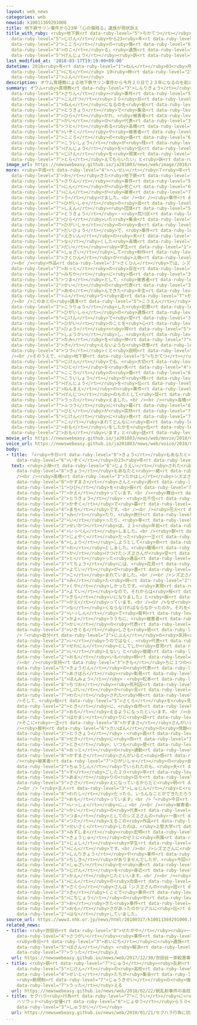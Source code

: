 ```yaml
---
layout: web_news
categories: web
newsid: k10011369291000
title: 地下鉄サリン事件から23年「心の傷残る」遺族が現状訴え
title_with_ruby: <ruby>地下鉄<rt data-ruby-level="5">ちかてつ</rt></ruby><ruby>サリン<rt data-ruby-level="5">さりん</rt></ruby><ruby>事件<rt
  data-ruby-level="5">じけん</rt></ruby>から23<ruby>年<rt data-ruby-level="1">ねん</rt></ruby>「<ruby>心<rt
  data-ruby-level="2">こころ</rt></ruby>の<ruby>傷<rt data-ruby-level="6">きず</rt></ruby><ruby>残<rt
  data-ruby-level="4">のこ</rt></ruby>る」<ruby>遺族<rt data-ruby-level="6">いぞく</rt></ruby>が<ruby>現状<rt
  data-ruby-level="5">げんじょう</rt></ruby><ruby>訴<rt data-ruby-level="7">うった</rt></ruby>え
last_modified_at: '2018-03-17T19:19:00+09:00'
datetime: 2018<ruby>年<rt data-ruby-level="1">ねん</rt></ruby>03<ruby>月<rt data-ruby-level="1">がつ</rt></ruby>17<ruby>日<rt
  data-ruby-level="1">にち</rt></ruby> 19<ruby>時<rt data-ruby-level="2">じ</rt></ruby>19<ruby>分<rt
  data-ruby-level="2">ふん</rt></ruby>
description: オウム真理教による地下鉄サリン事件から今月２０日で２３年になるのを前に、東京で集会が開かれ、被害者の会の代表を務める高橋シズヱさんが遺族や被害者に心の傷や後遺症が残っている現状を伝え、「事件を現実のものとして捉えてもらいたい」と訴えました。
summary: オウム<ruby>真理教<rt data-ruby-level="3">しんりきょう</rt></ruby>による<ruby>地下鉄<rt data-ruby-level="5">ちかてつ</rt></ruby><ruby>サリン<rt
  data-ruby-level="5">さりん</rt></ruby><ruby>事件<rt data-ruby-level="5">じけん</rt></ruby>から<ruby>今月<rt
  data-ruby-level="2">こんげつ</rt></ruby>２０<ruby>日<rt data-ruby-level="1">にち</rt></ruby>で２３<ruby>年<rt
  data-ruby-level="1">ねん</rt></ruby>になるのを<ruby>前<rt data-ruby-level="2">まえ</rt></ruby>に、<ruby>東京<rt
  data-ruby-level="2">とうきょう</rt></ruby>で<ruby>集会<rt data-ruby-level="3">しゅうかい</rt></ruby>が<ruby>開<rt
  data-ruby-level="3">ひら</rt></ruby>かれ、<ruby>被害者<rt data-ruby-level="7">ひがいしゃ</rt></ruby>の<ruby>会<rt
  data-ruby-level="2">かい</rt></ruby>の<ruby>代表<rt data-ruby-level="3">だいひょう</rt></ruby>を<ruby>務<rt
  data-ruby-level="5">つと</rt></ruby>める<ruby>高橋<rt data-ruby-level="3">たかはし</rt></ruby>シズヱさんが<ruby>遺族<rt
  data-ruby-level="6">いぞく</rt></ruby>や<ruby>被害者<rt data-ruby-level="7">ひがいしゃ</rt></ruby>に<ruby>心<rt
  data-ruby-level="2">こころ</rt></ruby>の<ruby>傷<rt data-ruby-level="6">きず</rt></ruby>や<ruby>後遺症<rt
  data-ruby-level="7">こういしょう</rt></ruby>が<ruby>残<rt data-ruby-level="4">のこ</rt></ruby>っている<ruby>現状<rt
  data-ruby-level="5">げんじょう</rt></ruby>を<ruby>伝<rt data-ruby-level="4">つた</rt></ruby>え、「<ruby>事件<rt
  data-ruby-level="5">じけん</rt></ruby>を<ruby>現実<rt data-ruby-level="5">げんじつ</rt></ruby>のものとして<ruby>捉<rt
  data-ruby-level="7">とら</rt></ruby>えてもらいたい」と<ruby>訴<rt data-ruby-level="7">うった</rt></ruby>えました。
image_url: https://newswebeasy.github.io/ja201803/news/web/image/2018/03/17/K10011369291_1803171931_1803171955_01_03.jpg
more: <ruby>平成<rt data-ruby-level="4">へいせい</rt></ruby>７<ruby>年<rt data-ruby-level="1">ねん</rt></ruby>に<ruby>起<rt
  data-ruby-level="3">お</rt></ruby>きた<ruby>地下鉄<rt data-ruby-level="5">ちかてつ</rt></ruby><ruby>サリン<rt
  data-ruby-level="5">さりん</rt></ruby><ruby>事件<rt data-ruby-level="5">じけん</rt></ruby>では１３<ruby>人<rt
  data-ruby-level="1">にん</rt></ruby>が<ruby>死亡<rt data-ruby-level="6">しぼう</rt></ruby>し、およそ６３００<ruby>人<rt
  data-ruby-level="1">にん</rt></ruby>が<ruby>被害<rt data-ruby-level="7">ひがい</rt></ruby>を<ruby>受<rt
  data-ruby-level="3">う</rt></ruby>けました。<br /><br /><ruby>事件<rt data-ruby-level="5">じけん</rt></ruby>の<ruby>被害者<rt
  data-ruby-level="7">ひがいしゃ</rt></ruby>の<ruby>会<rt data-ruby-level="2">かい</rt></ruby>や<ruby>支援<rt
  data-ruby-level="7">しえん</rt></ruby><ruby>団体<rt data-ruby-level="5">だんたい</rt></ruby>が、<ruby>東京<rt
  data-ruby-level="2">とうきょう</rt></ruby>・<ruby>荒川区<rt data-ruby-level="7">あらかわく</rt></ruby>で<ruby>開<rt
  data-ruby-level="3">ひら</rt></ruby>いた<ruby>集会<rt data-ruby-level="3">しゅうかい</rt></ruby>では、<ruby>被害者<rt
  data-ruby-level="7">ひがいしゃ</rt></ruby>の<ruby>会<rt data-ruby-level="2">かい</rt></ruby>の<ruby>代表<rt
  data-ruby-level="3">だいひょう</rt></ruby>で、<ruby>事件<rt data-ruby-level="5">じけん</rt></ruby>で<ruby>駅員<rt
  data-ruby-level="3">えきいん</rt></ruby>の<ruby>夫<rt data-ruby-level="4">おっと</rt></ruby>を<ruby>亡<rt
  data-ruby-level="7">な</rt></ruby>くした<ruby>高橋<rt data-ruby-level="3">たかはし</rt></ruby>シズヱさんに<ruby>大<rt
  data-ruby-level="1">だい</rt></ruby><ruby>学生<rt data-ruby-level="1">がくせい</rt></ruby>たちが<ruby>取材<rt
  data-ruby-level="4">しゅざい</rt></ruby>して<ruby>制作<rt data-ruby-level="5">せいさく</rt></ruby>したドキュメンタリー<ruby>作品<rt
  data-ruby-level="3">さくひん</rt></ruby>が<ruby>上映<rt data-ruby-level="6">じょうえい</rt></ruby>されました。<br
  /><br /><ruby>作品<rt data-ruby-level="3">さくひん</rt></ruby>では、シズヱさんが<ruby>亡<rt data-ruby-level="7">な</rt></ruby>き<ruby>夫<rt
  data-ruby-level="7">おっと</rt></ruby>の<ruby>存在<rt data-ruby-level="6">そんざい</rt></ruby>を<ruby>身近<rt
  data-ruby-level="3">みぢか</rt></ruby>に<ruby>感<rt data-ruby-level="3">かん</rt></ruby>じながら、<ruby>妻<rt
  data-ruby-level="5">つま</rt></ruby>として、<ruby>被害者<rt data-ruby-level="7">ひがいしゃ</rt></ruby>の<ruby>会<rt
  data-ruby-level="2">かい</rt></ruby>の<ruby>代表<rt data-ruby-level="3">だいひょう</rt></ruby>として<ruby>歩<rt
  data-ruby-level="2">あゆ</rt></ruby>んできた<ruby>半生<rt data-ruby-level="2">はんせい</rt></ruby>を<ruby>振<rt
  data-ruby-level="7">ふ</rt></ruby>り<ruby>返<rt data-ruby-level="7">かえ</rt></ruby>っています。<br
  /><br />このあとの<ruby>講演<rt data-ruby-level="5">こうえん</rt></ruby>で、シズヱさんは、アメリカで<ruby>交流<rt
  data-ruby-level="3">こうりゅう</rt></ruby>した<ruby>犯罪<rt data-ruby-level="5">はんざい</rt></ruby><ruby>被害者<rt
  data-ruby-level="7">ひがいしゃ</rt></ruby>の<ruby>遺族<rt data-ruby-level="6">いぞく</rt></ruby>が<ruby>事件<rt
  data-ruby-level="5">じけん</rt></ruby>で<ruby>受<rt data-ruby-level="3">う</rt></ruby>けた<ruby>被害<rt
  data-ruby-level="7">ひがい</rt></ruby>のことを<ruby>心<rt data-ruby-level="2">こころ</rt></ruby>の「しわ」だと<ruby>表<rt
  data-ruby-level="3">ひょう</rt></ruby><ruby>現<rt data-ruby-level="5">あらわ</rt></ruby>していたことを<ruby>紹介<rt
  data-ruby-level="7">しょうかい</rt></ruby>し、<ruby>丸<rt data-ruby-level="2">まる</rt></ruby>めた<ruby>紙<rt
  data-ruby-level="2">かみ</rt></ruby>を<ruby>伸<rt data-ruby-level="7">の</rt></ruby>ばしてもしわが<ruby>消<rt
  data-ruby-level="3">き</rt></ruby>えないような<ruby>状態<rt data-ruby-level="5">じょうたい</rt></ruby>が<ruby>続<rt
  data-ruby-level="4">つづ</rt></ruby>くと<ruby>説明<rt data-ruby-level="4">せつめい</rt></ruby>しました。<br
  /><br />そのうえで、<ruby>地下鉄<rt data-ruby-level="5">ちかてつ</rt></ruby><ruby>サリン<rt data-ruby-level="5">さりん</rt></ruby><ruby>事件<rt
  data-ruby-level="5">じけん</rt></ruby>でも、<ruby>大切<rt data-ruby-level="2">たいせつ</rt></ruby>な<ruby>人<rt
  data-ruby-level="1">ひと</rt></ruby>を<ruby>失<rt data-ruby-level="4">うしな</rt></ruby>った<ruby>心<rt
  data-ruby-level="2">こころ</rt></ruby>の<ruby>傷<rt data-ruby-level="6">きず</rt></ruby>や<ruby>後遺症<rt
  data-ruby-level="7">こういしょう</rt></ruby>が<ruby>残<rt data-ruby-level="4">のこ</rt></ruby>っている<ruby>現状<rt
  data-ruby-level="5">げんじょう</rt></ruby>を<ruby>伝<rt data-ruby-level="4">つた</rt></ruby>え、「２３<ruby>年前<rt
  data-ruby-level="2">ねんまえ</rt></ruby>の<ruby>事件<rt data-ruby-level="5">じけん</rt></ruby>を<ruby>現実<rt
  data-ruby-level="5">げんじつ</rt></ruby>のものとして<ruby>捉<rt data-ruby-level="7">とら</rt></ruby>えてもらいたい」と<ruby>訴<rt
  data-ruby-level="7">うった</rt></ruby>えました。<br /><br /><ruby>高橋<rt data-ruby-level="3">たかはし</rt></ruby>シズヱさんは「<ruby>普通<rt
  data-ruby-level="7">ふつう</rt></ruby>に<ruby>暮<rt data-ruby-level="6">く</rt></ruby>らしていた<ruby>人<rt
  data-ruby-level="1">ひと</rt></ruby>が<ruby>突然<rt data-ruby-level="7">とつぜん</rt></ruby><ruby>事件<rt
  data-ruby-level="5">じけん</rt></ruby>に<ruby>巻<rt data-ruby-level="7">ま</rt></ruby>き<ruby>込<rt
  data-ruby-level="7">こ</rt></ruby>まれてどんなに<ruby>悲<rt data-ruby-level="3">かな</rt></ruby>しくつらい<ruby>思<rt
  data-ruby-level="2">おも</rt></ruby>いをしたかを<ruby>伝<rt data-ruby-level="4">つた</rt></ruby>えることができたのではないかと<ruby>思<rt
  data-ruby-level="2">おも</rt></ruby>います」と<ruby>話<rt data-ruby-level="2">はな</rt></ruby>していました。
movie_url: https://newswebeasy.github.io/ja201803/news/web/movie/2018/03/17/k10011369291_201803171931_201803171954.mp4
voice_url: https://newswebeasy.github.io/ja201803/news/web/voice/2018/03/17/k10011369291_201803171931_201803171954.mp3
body:
- title: 「<ruby>今日<rt data-ruby-level="8">きょう</rt></ruby>もあなたと<ruby>一緒<rt data-ruby-level="7">いっしょ</rt></ruby>に。」<ruby>遺族<rt
    data-ruby-level="6">いぞく</rt></ruby>の23<ruby>年<rt data-ruby-level="1">ねん</rt></ruby>
  text: <ruby>上映<rt data-ruby-level="6">じょうえい</rt></ruby>された<ruby>作品<rt data-ruby-level="3">さくひん</rt></ruby>のタイトルは「<ruby>今日<rt
    data-ruby-level="8">きょう</rt></ruby>もあなたと<ruby>一緒<rt data-ruby-level="7">いっしょ</rt></ruby>に。」<br
    /><br /><ruby>高橋<rt data-ruby-level="3">たかはし</rt></ruby>シズヱさんが、<ruby>夫<rt data-ruby-level="4">おっと</rt></ruby>の<ruby>一正<rt
    data-ruby-level="8">かずまさ</rt></ruby>さんと<ruby>過<rt data-ruby-level="5">す</rt></ruby>ごした<ruby>日々<rt
    data-ruby-level="1">ひび</rt></ruby>を<ruby>振<rt data-ruby-level="7">ふ</rt></ruby>り<ruby>返<rt
    data-ruby-level="7">かえ</rt></ruby>っています。<br /><ruby>舞台<rt data-ruby-level="7">ぶたい</rt></ruby>は<ruby>東京<rt
    data-ruby-level="2">とうきょう</rt></ruby>・<ruby>北千住<rt data-ruby-level="8">きたせんじゅ</rt></ruby>。<ruby>家族<rt
    data-ruby-level="3">かぞく</rt></ruby>で<ruby>暮<rt data-ruby-level="6">く</rt></ruby>らした<ruby>街<rt
    data-ruby-level="4">まち</rt></ruby>です。<br /><br /><ruby>花火<rt data-ruby-level="1">はなび</rt></ruby>を<ruby>見<rt
    data-ruby-level="1">み</rt></ruby>たり、<ruby>旅行<rt data-ruby-level="3">りょこう</rt></ruby>に<ruby>行<rt
    data-ruby-level="2">い</rt></ruby>ったり、<ruby>幸<rt data-ruby-level="3">しあわ</rt></ruby>せな<ruby>生活<rt
    data-ruby-level="2">せいかつ</rt></ruby>は、２３<ruby>年前<rt data-ruby-level="2">ねんまえ</rt></ruby>に<ruby>一変<rt
    data-ruby-level="4">いっぺん</rt></ruby>しました。<br /><ruby>駅<rt data-ruby-level="3">えき</rt></ruby>の<ruby>助役<rt
    data-ruby-level="3">じょやく</rt></ruby>だった<ruby>一正<rt data-ruby-level="8">かずまさ</rt></ruby>さんは、サリンを<ruby>処理<rt
    data-ruby-level="6">しょり</rt></ruby>しようとして<ruby>命<rt data-ruby-level="3">いのち</rt></ruby>を<ruby>落<rt
    data-ruby-level="3">お</rt></ruby>としました。<ruby>職場<rt data-ruby-level="5">しょくば</rt></ruby>に<ruby>駆<rt
    data-ruby-level="7">か</rt></ruby>けつけたシズヱさんが<ruby>受<rt data-ruby-level="3">う</rt></ruby>け<ruby>取<rt
    data-ruby-level="3">と</rt></ruby>った<ruby>遺品<rt data-ruby-level="6">いひん</rt></ruby>の<ruby>手帳<rt
    data-ruby-level="3">てちょう</rt></ruby>には、<ruby>花見<rt data-ruby-level="1">はなみ</rt></ruby>の<ruby>予定<rt
    data-ruby-level="3">よてい</rt></ruby>が<ruby>書<rt data-ruby-level="7">か</rt></ruby>き<ruby>込<rt
    data-ruby-level="7">こ</rt></ruby>まれていました。<br /><br />シズヱさんは「<ruby>手帳<rt data-ruby-level="3">てちょう</rt></ruby>を<ruby>見<rt
    data-ruby-level="1">み</rt></ruby>た<ruby>時<rt data-ruby-level="2">とき</rt></ruby>は<ruby>悔<rt
    data-ruby-level="7">くや</rt></ruby>しかったです。<ruby>実現<rt data-ruby-level="5">じつげん</rt></ruby>しなかった<ruby>予定<rt
    data-ruby-level="3">よてい</rt></ruby>なので。それからは<ruby>桜<rt data-ruby-level="5">さくら</rt></ruby>がすごく<ruby>嫌<rt
    data-ruby-level="7">きら</rt></ruby>いになりました」と<ruby>振<rt data-ruby-level="7">ふ</rt></ruby>り<ruby>返<rt
    data-ruby-level="7">かえ</rt></ruby>っています。<br /><br />なぜ<ruby>夫<rt data-ruby-level="4">おっと</rt></ruby>が<ruby>亡<rt
    data-ruby-level="7">な</rt></ruby>くならなければならなかったのか。それを<ruby>知<rt data-ruby-level="2">し</rt></ruby>りたい<ruby>一心<rt
    data-ruby-level="2">いっしん</rt></ruby>で<ruby>裁判<rt data-ruby-level="6">さいばん</rt></ruby>に<ruby>通<rt
    data-ruby-level="2">かよ</rt></ruby>ううちに、<ruby>被害者<rt data-ruby-level="7">ひがいしゃ</rt></ruby>の<ruby>会<rt
    data-ruby-level="2">かい</rt></ruby>の<ruby>代表<rt data-ruby-level="3">だいひょう</rt></ruby>になっていました。<ruby>息苦<rt
    data-ruby-level="3">いきぐる</rt></ruby>しさも<ruby>感<rt data-ruby-level="3">かん</rt></ruby>じたというシズヱさん。<br
    />「<ruby>自分<rt data-ruby-level="2">じぶん</rt></ruby>の<ruby>気持<rt data-ruby-level="3">きも</rt></ruby>ちを<ruby>言<rt
    data-ruby-level="2">い</rt></ruby>うのではなく、<ruby>代表<rt data-ruby-level="3">だいひょう</rt></ruby><ruby>世話人<rt
    data-ruby-level="3">せわにん</rt></ruby>としてしか<ruby>意見<rt data-ruby-level="3">いけん</rt></ruby>を<ruby>言<rt
    data-ruby-level="2">い</rt></ruby>えない」と<ruby>複雑<rt data-ruby-level="5">ふくざつ</rt></ruby>な<ruby>思<rt
    data-ruby-level="2">おも</rt></ruby>いも<ruby>明<rt data-ruby-level="2">あ</rt></ruby>かしています。<br
    /><br /><ruby>気持<rt data-ruby-level="3">きも</rt></ruby>ちに１つの<ruby>区切<rt data-ruby-level="3">くぎ</rt></ruby>りがついたのは、<ruby>教団<rt
    data-ruby-level="5">きょうだん</rt></ruby>の<ruby>代表<rt data-ruby-level="3">だいひょう</rt></ruby>だった<ruby>麻原<rt
    data-ruby-level="7">あさはら</rt></ruby><ruby>彰晃<rt data-ruby-level="8">しょうこう</rt></ruby>、<ruby>本名<rt
    data-ruby-level="1">ほんみょう</rt></ruby>・<ruby>松本<rt data-ruby-level="4">まつもと</rt></ruby><ruby>智津夫<rt
    data-ruby-level="8">ちづお</rt></ruby><ruby>死刑囚<rt data-ruby-level="7">しけいしゅう</rt></ruby>に<ruby>死刑<rt
    data-ruby-level="7">しけい</rt></ruby>が<ruby>言<rt data-ruby-level="7">い</rt></ruby>い<ruby>渡<rt
    data-ruby-level="7">わた</rt></ruby>された<ruby>時<rt data-ruby-level="2">とき</rt></ruby>でした。<br
    />そして、<ruby>桜<rt data-ruby-level="5">さくら</rt></ruby>を<ruby>見<rt data-ruby-level="1">み</rt></ruby>た<ruby>時<rt
    data-ruby-level="2">とき</rt></ruby>に、<ruby>自然<rt data-ruby-level="4">しぜん</rt></ruby>に「きれいだな」と<ruby>思<rt
    data-ruby-level="2">おも</rt></ruby>えるようになったといいます。<br /><br /><ruby>夫<rt data-ruby-level="4">おっと</rt></ruby>の<ruby>墓参<rt
    data-ruby-level="5">はかまい</rt></ruby>りに<ruby>訪<rt data-ruby-level="7">おとず</rt></ruby>れたシズヱさん。<br
    />そこに<ruby>一正<rt data-ruby-level="8">かずまさ</rt></ruby>さんがいると<ruby>感<rt data-ruby-level="3">かん</rt></ruby>じることはないといいます。<br
    /><ruby>裁判<rt data-ruby-level="6">さいばん</rt></ruby>の<ruby>傍聴<rt data-ruby-level="7">ぼうちょう</rt></ruby>のため<ruby>東京<rt
    data-ruby-level="2">とうきょう</rt></ruby>・<ruby>霞<rt data-ruby-level="8">かすみ</rt></ruby>が<ruby>関<rt
    data-ruby-level="8">せき</rt></ruby>に<ruby>向<rt data-ruby-level="3">む</rt></ruby>かう<ruby>時<rt
    data-ruby-level="2">とき</rt></ruby>、いつも<ruby>使<rt data-ruby-level="3">つか</rt></ruby>っていたのは、<ruby>夫<rt
    data-ruby-level="4">おっと</rt></ruby>の<ruby>通勤<rt data-ruby-level="6">つうきん</rt></ruby>ルート。シズヱさんは、いつもそばに<ruby>一正<rt
    data-ruby-level="8">かずまさ</rt></ruby>さんがいると<ruby>感<rt data-ruby-level="3">かん</rt></ruby>じていました。<br
    /><ruby>被害者<rt data-ruby-level="7">ひがいしゃ</rt></ruby>の<ruby>会<rt data-ruby-level="2">かい</rt></ruby>の<ruby>中心<rt
    data-ruby-level="2">ちゅうしん</rt></ruby>でいられたのも、<ruby>夫<rt data-ruby-level="4">おっと</rt></ruby>と<ruby>過<rt
    data-ruby-level="5">す</rt></ruby>ごした２０<ruby>年<rt data-ruby-level="1">ねん</rt></ruby><ruby>余<rt
    data-ruby-level="5">あま</rt></ruby>りの<ruby>日々<rt data-ruby-level="1">ひび</rt></ruby>が<ruby>支<rt
    data-ruby-level="5">ささ</rt></ruby>えになっているからだと<ruby>明<rt data-ruby-level="2">あ</rt></ruby>かしました。<br
    /><br />「<ruby>主人<rt data-ruby-level="3">しゅじん</rt></ruby>と<ruby>出会<rt data-ruby-level="2">であ</rt></ruby>っていない<ruby>私<rt
    data-ruby-level="8">わたし</rt></ruby>だったら、いろんなことができただろうか。そうできているのは<ruby>主人<rt data-ruby-level="3">しゅじん</rt></ruby>のおかげだと<ruby>思<rt
    data-ruby-level="2">おも</rt></ruby>っています」<br />「<ruby>今日<rt data-ruby-level="8">きょう</rt></ruby>もあなたと<ruby>一緒<rt
    data-ruby-level="7">いっしょ</rt></ruby>に。」<br /><br /><ruby>被害者<rt data-ruby-level="7">ひがいしゃ</rt></ruby>の<ruby>会<rt
    data-ruby-level="2">かい</rt></ruby>の<ruby>代表<rt data-ruby-level="3">だいひょう</rt></ruby>ではなく、<ruby>妻<rt
    data-ruby-level="5">つま</rt></ruby>としてのシズヱさんの<ruby>一面<rt data-ruby-level="3">いちめん</rt></ruby>を<ruby>伝<rt
    data-ruby-level="4">つた</rt></ruby>えるこの<ruby>作品<rt data-ruby-level="3">さくひん</rt></ruby>。<ruby>制作<rt
    data-ruby-level="5">せいさく</rt></ruby>したのは、<ruby>上智大学<rt data-ruby-level="8">じょうちだいがく</rt></ruby>の<ruby>水島<rt
    data-ruby-level="3">みずしま</rt></ruby><ruby>宏明<rt data-ruby-level="8">ひろあき</rt></ruby><ruby>教授<rt
    data-ruby-level="5">きょうじゅ</rt></ruby>のゼミに<ruby>所属<rt data-ruby-level="5">しょぞく</rt></ruby>する<ruby>女子<rt
    data-ruby-level="1">じょし</rt></ruby><ruby>学生<rt data-ruby-level="1">がくせい</rt></ruby>３<ruby>人<rt
    data-ruby-level="1">にん</rt></ruby>です。<br /><br />シズヱさんに<ruby>出会<rt data-ruby-level="2">であ</rt></ruby>うまで、オウム<ruby>真理教<rt
    data-ruby-level="3">しんりきょう</rt></ruby>や<ruby>事件<rt data-ruby-level="5">じけん</rt></ruby>についてほとんど<ruby>知識<rt
    data-ruby-level="5">ちしき</rt></ruby>がありませんでしたが、<ruby>今回<rt data-ruby-level="2">こんかい</rt></ruby>の<ruby>取材<rt
    data-ruby-level="4">しゅざい</rt></ruby>を<ruby>通<rt data-ruby-level="2">つう</rt></ruby>じて、<ruby>事件<rt
    data-ruby-level="5">じけん</rt></ruby>を<ruby>身近<rt data-ruby-level="3">みぢか</rt></ruby>なものに<ruby>感<rt
    data-ruby-level="3">かん</rt></ruby>じたといいます。<br /><br /><ruby>学生<rt data-ruby-level="1">がくせい</rt></ruby>の１<ruby>人<rt
    data-ruby-level="1">にん</rt></ruby>の<ruby>向島<rt data-ruby-level="8">むこうじま</rt></ruby><ruby>櫻<rt
    data-ruby-level="8">さくら</rt></ruby>さんは「シズヱさんの<ruby>話<rt data-ruby-level="2">はなし</rt></ruby>を<ruby>聞<rt
    data-ruby-level="2">き</rt></ruby>くことで<ruby>事件<rt data-ruby-level="5">じけん</rt></ruby>がどういうことだったのか、<ruby>日常<rt
    data-ruby-level="5">にちじょう</rt></ruby>の<ruby>中<rt data-ruby-level="1">なか</rt></ruby>で<ruby>起<rt
    data-ruby-level="3">お</rt></ruby>きた<ruby>事件<rt data-ruby-level="5">じけん</rt></ruby>がどのくらいの<ruby>重<rt
    data-ruby-level="3">おも</rt></ruby>さがあったのかリアルに<ruby>伝<rt data-ruby-level="4">つた</rt></ruby>わってきました」と<ruby>話<rt
    data-ruby-level="2">はな</rt></ruby>していました。
source_url: https://www3.nhk.or.jp/news/html/20180317/k10011369291000.html
related_news:
- title: <ruby>世田谷<rt data-ruby-level="8">せたがや</rt></ruby><ruby>一家<rt data-ruby-level="2">いっか</rt></ruby><ruby>殺害<rt
    data-ruby-level="4">さつがい</rt></ruby><ruby>事件<rt data-ruby-level="5">じけん</rt></ruby>
    <ruby>命日<rt data-ruby-level="3">めいにち</rt></ruby>に<ruby>遺族<rt data-ruby-level="6">いぞく</rt></ruby>が<ruby>墓参<rt
    data-ruby-level="5">ぼさん</rt></ruby> <ruby>解決<rt data-ruby-level="5">かいけつ</rt></ruby><ruby>訴<rt
    data-ruby-level="7">うった</rt></ruby>え
  url: https://newswebeasy.github.io/news/web/2017/12/30/世田谷一家殺害事件-命日に遺族が墓参-解決訴え
- title: <ruby>銃<rt data-ruby-level="7">じゅう</rt></ruby><ruby>乱射<rt data-ruby-level="6">らんしゃ</rt></ruby><ruby>事件<rt
    data-ruby-level="5">じけん</rt></ruby>の<ruby>高校<rt data-ruby-level="2">こうこう</rt></ruby>の<ruby>生徒<rt
    data-ruby-level="4">せいと</rt></ruby>たちが<ruby>集会<rt data-ruby-level="3">しゅうかい</rt></ruby>
    <ruby>銃規制<rt data-ruby-level="7">じゅうきせい</rt></ruby>の<ruby>強化<rt data-ruby-level="3">きょうか</rt></ruby><ruby>訴<rt
    data-ruby-level="7">うった</rt></ruby>える
  url: https://newswebeasy.github.io/news/web/2018/02/22/銃乱射事件の高校の生徒たちが集会-銃規制の強化訴える
- title: セクハラ<ruby>行為<rt data-ruby-level="7">こうい</rt></ruby>に<ruby>抗議<rt data-ruby-level="7">こうぎ</rt></ruby>
    ハリウッド<ruby>女優<rt data-ruby-level="6">じょゆう</rt></ruby>ら５０<ruby>万人<rt data-ruby-level="2">まんにん</rt></ruby>がデモや<ruby>集会<rt
    data-ruby-level="3">しゅうかい</rt></ruby>
  url: https://newswebeasy.github.io/news/web/2018/01/21/セクハラ行為に抗議-ハリウッド女優ら50万人がデモや集会
...
```

